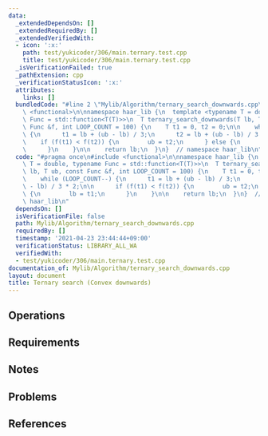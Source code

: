 ```yaml
---
data:
  _extendedDependsOn: []
  _extendedRequiredBy: []
  _extendedVerifiedWith:
  - icon: ':x:'
    path: test/yukicoder/306/main.ternary.test.cpp
    title: test/yukicoder/306/main.ternary.test.cpp
  _isVerificationFailed: true
  _pathExtension: cpp
  _verificationStatusIcon: ':x:'
  attributes:
    links: []
  bundledCode: "#line 2 \"Mylib/Algorithm/ternary_search_downwards.cpp\"\n#include\
    \ <functional>\n\nnamespace haar_lib {\n  template <typename T = double, typename\
    \ Func = std::function<T(T)>>\n  T ternary_search_downwards(T lb, T ub, const\
    \ Func &f, int LOOP_COUNT = 100) {\n    T t1 = 0, t2 = 0;\n\n    while (LOOP_COUNT--)\
    \ {\n      t1 = lb + (ub - lb) / 3;\n      t2 = lb + (ub - lb) / 3 * 2;\n\n  \
    \    if (f(t1) < f(t2)) {\n        ub = t2;\n      } else {\n        lb = t1;\n\
    \      }\n    }\n\n    return lb;\n  }\n}  // namespace haar_lib\n"
  code: "#pragma once\n#include <functional>\n\nnamespace haar_lib {\n  template <typename\
    \ T = double, typename Func = std::function<T(T)>>\n  T ternary_search_downwards(T\
    \ lb, T ub, const Func &f, int LOOP_COUNT = 100) {\n    T t1 = 0, t2 = 0;\n\n\
    \    while (LOOP_COUNT--) {\n      t1 = lb + (ub - lb) / 3;\n      t2 = lb + (ub\
    \ - lb) / 3 * 2;\n\n      if (f(t1) < f(t2)) {\n        ub = t2;\n      } else\
    \ {\n        lb = t1;\n      }\n    }\n\n    return lb;\n  }\n}  // namespace\
    \ haar_lib\n"
  dependsOn: []
  isVerificationFile: false
  path: Mylib/Algorithm/ternary_search_downwards.cpp
  requiredBy: []
  timestamp: '2021-04-23 23:44:44+09:00'
  verificationStatus: LIBRARY_ALL_WA
  verifiedWith:
  - test/yukicoder/306/main.ternary.test.cpp
documentation_of: Mylib/Algorithm/ternary_search_downwards.cpp
layout: document
title: Ternary search (Convex downwards)
---
```


## Operations

## Requirements

## Notes

## Problems

## References
